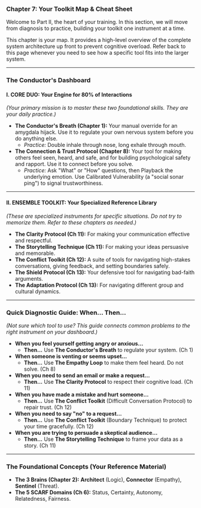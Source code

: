 ### **Chapter 7: Your Toolkit Map & Cheat Sheet**

Welcome to Part II, the heart of your training. In this section, we will move from diagnosis to practice, building your toolkit one instrument at a time.

This chapter is your map. It provides a high-level overview of the complete system architecture up front to prevent cognitive overload. Refer back to this page whenever you need to see how a specific tool fits into the larger system.

---

### **The Conductor's Dashboard**

#### **I. CORE DUO: Your Engine for 80% of Interactions**
*(Your primary mission is to master these two foundational skills. They are your daily practice.)*

*   **The Conductor's Breath (Chapter 1):** Your manual override for an amygdala hijack. Use it to regulate your own nervous system before you do anything else.
    *   *Practice:* Double inhale through nose, long exhale through mouth.
*   **The Connection & Trust Protocol (Chapter 8):** Your tool for making others feel seen, heard, and safe, and for building psychological safety and rapport. Use it to connect before you solve.
    *   *Practice:* Ask "What" or "How" questions, then Playback the underlying emotion. Use Calibrated Vulnerability (a "social sonar ping") to signal trustworthiness.

---

#### **II. ENSEMBLE TOOLKIT: Your Specialized Reference Library**
*(These are specialized instruments for specific situations. Do not try to memorize them. Refer to these chapters as needed.)*

*   **The Clarity Protocol (Ch 11):** For making your communication effective and respectful.
*   **The Storytelling Technique (Ch 11):** For making your ideas persuasive and memorable.
*   **The Conflict Toolkit (Ch 12):** A suite of tools for navigating high-stakes conversations, giving feedback, and setting boundaries safely.
*   **The Shield Protocol (Ch 13):** Your defensive tool for navigating bad-faith arguments.
*   **The Adaptation Protocol (Ch 13):** For navigating different group and cultural dynamics.

---

### **Quick Diagnostic Guide: When... Then...**
*(Not sure which tool to use? This guide connects common problems to the right instrument on your dashboard.)*

*   **When you feel yourself getting angry or anxious...**
    *   **Then...** Use **The Conductor's Breath** to regulate your system. (Ch 1)
*   **When someone is venting or seems upset...**
    *   **Then...** Use **The Empathy Loop** to make them feel heard. Do not solve. (Ch 8)
*   **When you need to send an email or make a request...**
    *   **Then...** Use **The Clarity Protocol** to respect their cognitive load. (Ch 11)
*   **When you have made a mistake and hurt someone...**
    *   **Then...** Use **The Conflict Toolkit** (Difficult Conversation Protocol) to repair trust. (Ch 12)
*   **When you need to say "no" to a request...**
    *   **Then...** Use **The Conflict Toolkit** (Boundary Technique) to protect your time gracefully. (Ch 12)
*   **When you are trying to persuade a skeptical audience...**
    *   **Then...** Use **The Storytelling Technique** to frame your data as a story. (Ch 11)

---
### **The Foundational Concepts (Your Reference Material)**

*   **The 3 Brains (Chapter 2):** **Architect** (Logic), **Connector** (Empathy), **Sentinel** (Threat).
*   **The 5 SCARF Domains (Ch 6):** Status, Certainty, Autonomy, Relatedness, Fairness.
      